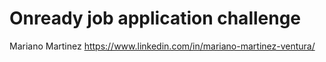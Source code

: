 # Onready job application challenge
Mariano Martinez
https://www.linkedin.com/in/mariano-martinez-ventura/